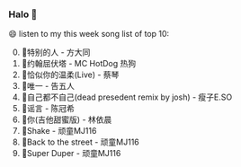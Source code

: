 

### Halo 👋

😄 listen to my this week song list of top 10:

0. 🌈特别的人 - 方大同
1. 🌈约翰屈伏塔 - MC HotDog 热狗
2. 🌈恰似你的温柔(Live) - 蔡琴
3. 🌈唯一 - 告五人
4. 🌈自己都不自己(dead presedent remix by josh) - 瘦子E.SO
5. 🌈谣言 - 陈冠希
6. 🌈你(吉他甜蜜版) - 林依晨
7. 🌈Shake - 顽童MJ116
8. 🌈Back to the street - 顽童MJ116
9. 🌈Super Duper - 顽童MJ116

